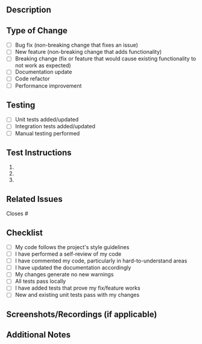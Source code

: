 ## Description
<!-- Provide a brief description of the changes in this PR -->

## Type of Change
<!-- Mark the relevant option(s) with 'x' -->
- [ ] Bug fix (non-breaking change that fixes an issue)
- [ ] New feature (non-breaking change that adds functionality)
- [ ] Breaking change (fix or feature that would cause existing functionality to not work as expected)
- [ ] Documentation update
- [ ] Code refactor
- [ ] Performance improvement

## Testing
<!-- Describe the tests you ran and how to reproduce them -->
- [ ] Unit tests added/updated
- [ ] Integration tests added/updated
- [ ] Manual testing performed

## Test Instructions
<!-- Provide steps for reviewers to test your changes -->

1. 
2. 
3. 

## Related Issues
<!-- Link any related issues using #issue_number -->
Closes #

## Checklist
<!-- Mark completed items with 'x' -->
- [ ] My code follows the project's style guidelines
- [ ] I have performed a self-review of my code
- [ ] I have commented my code, particularly in hard-to-understand areas
- [ ] I have updated the documentation accordingly
- [ ] My changes generate no new warnings
- [ ] All tests pass locally
- [ ] I have added tests that prove my fix/feature works
- [ ] New and existing unit tests pass with my changes

## Screenshots/Recordings (if applicable)
<!-- Add any relevant screenshots or recordings demonstrating the changes -->

## Additional Notes
<!-- Add any additional context or notes for reviewers --> 
